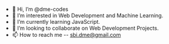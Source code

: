 - 👋 Hi, I’m @dme-codes
- 👀 I’m interested in Web Development and Machine Learning.
- 🌱 I’m currently learning JavaScript.
- 💞️ I’m looking to collaborate on Web Development Projects.
- 📫 How to reach me -- sbi.dme@gmail.com

<!---
dme-codes/dme-codes is a ✨ special ✨ repository because its `README.md` (this file) appears on your GitHub profile.
You can click the Preview link to take a look at your changes.
--->
